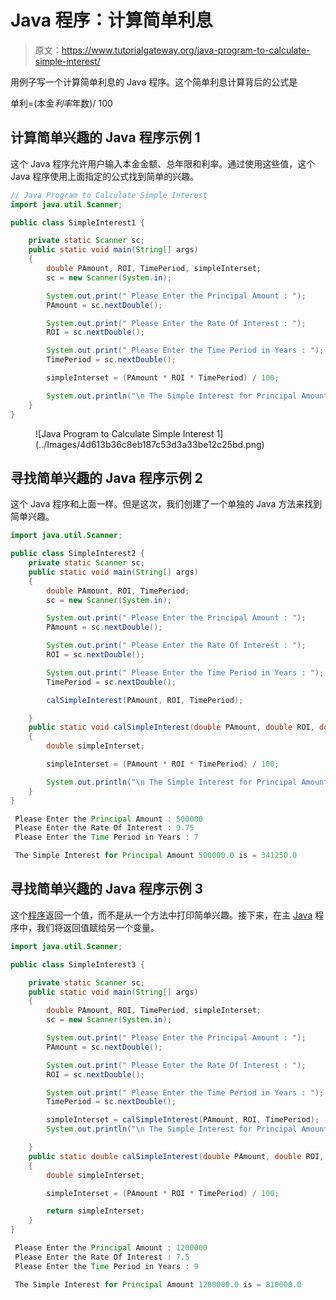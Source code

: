 # Java 程序：计算简单利息

> 原文：<https://www.tutorialgateway.org/java-program-to-calculate-simple-interest/>

用例子写一个计算简单利息的 Java 程序。这个简单利息计算背后的公式是

单利=(本金*利率*年数)/ 100

## 计算简单兴趣的 Java 程序示例 1

这个 Java 程序允许用户输入本金金额、总年限和利率。通过使用这些值，这个 Java 程序使用上面指定的公式找到简单的兴趣。

```java
// Java Program to Calculate Simple Interest
import java.util.Scanner;

public class SimpleInterest1 {

	private static Scanner sc;
	public static void main(String[] args) 
	{
		double PAmount, ROI, TimePeriod, simpleInterset;
		sc = new Scanner(System.in);

		System.out.print(" Please Enter the Principal Amount : ");
		PAmount = sc.nextDouble();

		System.out.print(" Please Enter the Rate Of Interest : ");
		ROI = sc.nextDouble();

		System.out.print(" Please Enter the Time Period in Years : ");
		TimePeriod = sc.nextDouble();

		simpleInterset = (PAmount * ROI * TimePeriod) / 100;

		System.out.println("\n The Simple Interest for Principal Amount " + PAmount + " is = " + simpleInterset);
	}
}
```

<figure class="wp-block-image">![Java Program to Calculate Simple Interest 1](../Images/4d613b36c8eb187c53d3a33be12c25bd.png)</figure>

## 寻找简单兴趣的 Java 程序示例 2

这个 Java 程序和上面一样。但是这次，我们创建了一个单独的 Java 方法来找到简单兴趣。

```java
import java.util.Scanner;

public class SimpleInterest2 {
	private static Scanner sc;
	public static void main(String[] args) 
	{
		double PAmount, ROI, TimePeriod;
		sc = new Scanner(System.in);

		System.out.print(" Please Enter the Principal Amount : ");
		PAmount = sc.nextDouble();

		System.out.print(" Please Enter the Rate Of Interest : ");
		ROI = sc.nextDouble();

		System.out.print(" Please Enter the Time Period in Years : ");
		TimePeriod = sc.nextDouble();

		calSimpleInterest(PAmount, ROI, TimePeriod);

	}
	public static void calSimpleInterest(double PAmount, double ROI, double TimePeriod)
	{
		double simpleInterset;

		simpleInterset = (PAmount * ROI * TimePeriod) / 100;

		System.out.println("\n The Simple Interest for Principal Amount " + PAmount + " is = " + simpleInterset);
	}
}
```

```java
 Please Enter the Principal Amount : 500000
 Please Enter the Rate Of Interest : 9.75
 Please Enter the Time Period in Years : 7

 The Simple Interest for Principal Amount 500000.0 is = 341250.0
```

## 寻找简单兴趣的 Java 程序示例 3

这个[程序](https://www.tutorialgateway.org/learn-java-programs/)返回一个值，而不是从一个方法中打印简单兴趣。接下来，在主 [Java](https://www.tutorialgateway.org/java-tutorial/) 程序中，我们将返回值赋给另一个变量。

```java
import java.util.Scanner;

public class SimpleInterest3 {

	private static Scanner sc;
	public static void main(String[] args) 
	{
		double PAmount, ROI, TimePeriod, simpleInterset;
		sc = new Scanner(System.in);

		System.out.print(" Please Enter the Principal Amount : ");
		PAmount = sc.nextDouble();

		System.out.print(" Please Enter the Rate Of Interest : ");
		ROI = sc.nextDouble();

		System.out.print(" Please Enter the Time Period in Years : ");
		TimePeriod = sc.nextDouble();

		simpleInterset = calSimpleInterest(PAmount, ROI, TimePeriod);
		System.out.println("\n The Simple Interest for Principal Amount " + PAmount + " is = " + simpleInterset);

	}
	public static double calSimpleInterest(double PAmount, double ROI, double TimePeriod)
	{
		double simpleInterset;

		simpleInterset = (PAmount * ROI * TimePeriod) / 100;

		return simpleInterset;
	}
}
```

```java
 Please Enter the Principal Amount : 1200000
 Please Enter the Rate Of Interest : 7.5
 Please Enter the Time Period in Years : 9

 The Simple Interest for Principal Amount 1200000.0 is = 810000.0
```